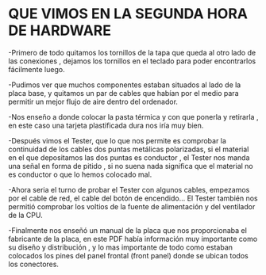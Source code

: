 # QUE VIMOS EN LA  SEGUNDA HORA DE HARDWARE

  -Primero de todo quitamos los tornillos de la tapa que queda al otro lado de las conexiones , 
    dejamos los tornillos en el teclado para poder encontrarlos fácilmente luego.   
    
  -Pudimos ver que muchos componentes estaban situados al lado de la placa base, y quitamos un par
    de cables que habían por el medio para permitir un mejor flujo de aire dentro del ordenador.
    
  -Nos enseño a donde colocar la pasta térmica y con que ponerla y retirarla , en este caso 
    una tarjeta plastificada dura nos iría muy bien.
    
  -Después vimos el Tester, que lo que nos permite es comprobar la continuidad de los cables
    dos puntas metálicas polarizadas, si el material en el que depositamos las dos puntas 
    es conductor , el Tester nos manda una señal en forma de pitido , si no suena nada 
    significa que el material no es conductor o que lo hemos colocado mal.
    
  -Ahora seria el turno de probar el Tester con algunos cables, empezamos por el cable de red, 
    el cable del botón de encendido...
    El Tester también nos permitió comprobar los voltios de la fuente de alimentación y del 
    ventilador de la CPU.
    
  -Finalmente nos enseñó un manual de la placa que nos proporcionaba el fabricante de la placa, en este
    PDF había información muy importante como su diseño y distribución , y lo mas importante de todo
    como estaban colocados los pines del panel frontal (front panel) donde se ubican todos los conectores.

